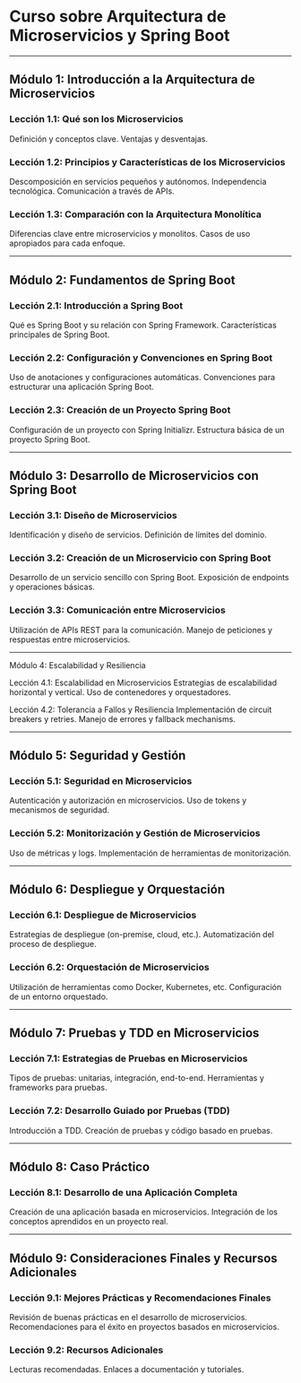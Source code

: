# Curso sobre Arquitectura de Microservicios y Spring Boot

---

##  Módulo 1: Introducción a la Arquitectura de Microservicios


### Lección 1.1: Qué son los Microservicios
Definición y conceptos clave.
Ventajas y desventajas.

### Lección 1.2: Principios y Características de los Microservicios
Descomposición en servicios pequeños y autónomos.
Independencia tecnológica.
Comunicación a través de APIs.


### Lección 1.3: Comparación con la Arquitectura Monolítica
Diferencias clave entre microservicios y monolitos.
Casos de uso apropiados para cada enfoque.



---


##  Módulo 2: Fundamentos de Spring Boot


### Lección 2.1: Introducción a Spring Boot
Qué es Spring Boot y su relación con Spring Framework.
Características principales de Spring Boot.


### Lección 2.2: Configuración y Convenciones en Spring Boot
Uso de anotaciones y configuraciones automáticas.
Convenciones para estructurar una aplicación Spring Boot.


### Lección 2.3: Creación de un Proyecto Spring Boot
Configuración de un proyecto con Spring Initializr.
Estructura básica de un proyecto Spring Boot.




---


##  Módulo 3: Desarrollo de Microservicios con Spring Boot


### Lección 3.1: Diseño de Microservicios

Identificación y diseño de servicios.
Definición de límites del dominio.

### Lección 3.2: Creación de un Microservicio con Spring Boot
Desarrollo de un servicio sencillo con Spring Boot.
Exposición de endpoints y operaciones básicas.


### Lección 3.3: Comunicación entre Microservicios
Utilización de APIs REST para la comunicación.
Manejo de peticiones y respuestas entre microservicios.



---


  Módulo 4: Escalabilidad y Resiliencia


 Lección 4.1: Escalabilidad en Microservicios
Estrategias de escalabilidad horizontal y vertical.
Uso de contenedores y orquestadores.


 Lección 4.2: Tolerancia a Fallos y Resiliencia
Implementación de circuit breakers y retries.
Manejo de errores y fallback mechanisms.




---


##  Módulo 5: Seguridad y Gestión


### Lección 5.1: Seguridad en Microservicios
Autenticación y autorización en microservicios.
Uso de tokens y mecanismos de seguridad.


### Lección 5.2: Monitorización y Gestión de Microservicios
Uso de métricas y logs.
Implementación de herramientas de monitorización.



---


##  Módulo 6: Despliegue y Orquestación


### Lección 6.1: Despliegue de Microservicios
Estrategias de despliegue (on-premise, cloud, etc.).
Automatización del proceso de despliegue.


### Lección 6.2: Orquestación de Microservicios
Utilización de herramientas como Docker, Kubernetes, etc.
Configuración de un entorno orquestado.




---


##  Módulo 7: Pruebas y TDD en Microservicios

### Lección 7.1: Estrategias de Pruebas en Microservicios

Tipos de pruebas: unitarias, integración, end-to-end.
Herramientas y frameworks para pruebas.


### Lección 7.2: Desarrollo Guiado por Pruebas (TDD)
Introducción a TDD.
Creación de pruebas y código basado en pruebas.



---


##  Módulo 8: Caso Práctico


### Lección 8.1: Desarrollo de una Aplicación Completa
Creación de una aplicación basada en microservicios.
Integración de los conceptos aprendidos en un proyecto real.



---


##  Módulo 9: Consideraciones Finales y Recursos Adicionales


### Lección 9.1: Mejores Prácticas y Recomendaciones Finales

Revisión de buenas prácticas en el desarrollo de microservicios.
Recomendaciones para el éxito en proyectos basados en microservicios.

### Lección 9.2: Recursos Adicionales

Lecturas recomendadas.
Enlaces a documentación y tutoriales.










<div style="text-align: center;">